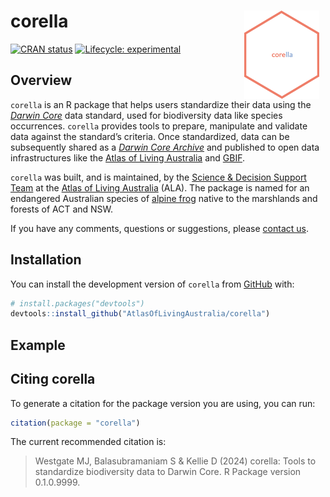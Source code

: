 
<!-- README.md is generated from README.Rmd. Please edit that file -->

# corella <img src="man/figures/corella-logo.png" align="right" style="margin: 0px 10px 0px 10px;" alt="" width="120"/><br>

<!-- badges: start -->

[![CRAN
status](https://www.r-pkg.org/badges/version/corella)](https://CRAN.R-project.org/package=corella)
[![Lifecycle:
experimental](https://img.shields.io/badge/lifecycle-experimental-orange.svg)](https://lifecycle.r-lib.org/articles/stages.html#experimental)
<!-- badges: end -->

## Overview

`corella` is an R package that helps users standardize their data using
the [*Darwin Core*](https://dwc.tdwg.org) data standard, used for
biodiversity data like species occurrences. `corella` provides tools to
prepare, manipulate and validate data against the standard’s criteria.
Once standardized, data can be subsequently shared as a [*Darwin Core
Archive*](https://ipt.gbif.org/manual/en/ipt/latest/dwca-guide#what-is-darwin-core-archive-dwc-a)
and published to open data infrastructures like the [Atlas of Living
Australia](https://www.ala.org.au) and [GBIF](https://www.gbif.org/).

`corella` was built, and is maintained, by the [Science & Decision
Support Team](https://labs.ala.org.au) at the [Atlas of Living
Australia](https://www.ala.org.au) (ALA). The package is named for an
endangered Australian species of [alpine
frog](https://bie.ala.org.au/species/https://biodiversity.org.au/afd/taxa/cbf9278d-64b7-43d6-9691-78b99b2eb65f#overview)
native to the marshlands and forests of ACT and NSW.

If you have any comments, questions or suggestions, please [contact
us](mailto:support@ala.org.au).

## Installation

You can install the development version of `corella` from
[GitHub](https://github.com/) with:

``` r
# install.packages("devtools")
devtools::install_github("AtlasOfLivingAustralia/corella")
```

## Example

## Citing corella

To generate a citation for the package version you are using, you can
run:

``` r
citation(package = "corella")
```

The current recommended citation is:

> Westgate MJ, Balasubramaniam S & Kellie D (2024) corella: Tools to
> standardize biodiversity data to Darwin Core. R Package version
> 0.1.0.9999.
